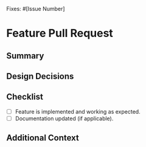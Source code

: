 Fixes: #[Issue Number]
# Feature Pull Request

## Summary
<!-- Describe the feature being introduced and its benefits. -->

## Design Decisions
<!-- 
- Explain any design decisions made for this feature.
- Mention any trade-offs or limitations.
-->

## Checklist
- [ ] Feature is implemented and working as expected.
- [ ] Documentation updated (if applicable).

## Additional Context
<!-- Any additional context, including potential impacts on other parts of the project. -->
